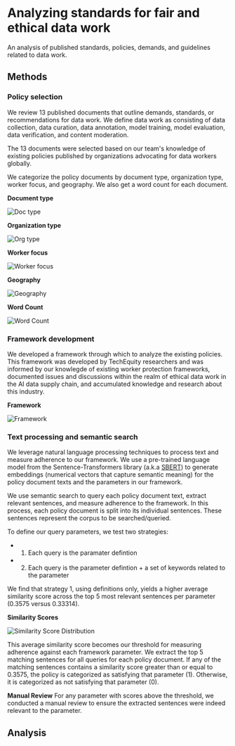 # Analyzing standards for fair and ethical data work
An analysis of published standards, policies, demands, and guidelines related to data work.

## Methods

### Policy selection
We review 13 published documents that outline demands, standards, or recommendations for data work. We define data work as consisting of data collection, data curation, data annotation, model training, model evaluation, data verification, and content moderation.

The 13 documents were selected based on our team's knowledge of existing policies published by organizations advocating for data workers globally.

We categorize the policy documents by document type, organization type, worker focus, and geography. We also get a word count for each document.

**Document type**

![Doc type](./plots/policies_by_doc_type.png)

**Organization type**

![Org type](./plots/policies_by_org_type.png)

**Worker focus**

![Worker focus](./plots/policies_by_worker_focus.png)

**Geography**

![Geography](./plots/policies_by_geography.png)

**Word Count**

![Word Count](./plots/word_count_by_policy.png)

### Framework development
We developed a framework through which to analyze the existing policies. This framework was developed by TechEquity researchers and was informed by our knowlegde of existing worker protection frameworks, documented issues and discussions within the realm of ethical data work in the AI data supply chain, and accumulated knowledge and research about this industry.

**Framework**

![Framework](./plots/framework.png)

### Text processing and semantic search
We leverage natural language processing techniques to process text and measure adherence to our framework. We use a pre-trained language model from the Sentence-Transformers library (a.k.a [SBERT](https://sbert.net)) to generate embeddings (numerical vectors that capture semantic meaning) for the policy document texts and the parameters in our framework. 

We use semantic search to query each policy document text, extract relevant sentences, and measure adherence to the framework. In this process, each policy document is split into its individual sentences. These sentences represent the corpus to be searched/queried.

To define our query parameters, we test two strategies: 
- 1. Each query is the paramater defintion
- 2. Each query is the parameter defintion + a set of keywords related to the parameter

We find that strategy 1, using definitions only, yields a higher average similarity score across the top 5 most relevant sentences per parameter (0.3575 versus 0.33314). 

**Similarity Scores**

![Similarity Score Distribution](./plots/similarity_scores_distribution.png)

This average similarity score becomes our threshold for measuring adherence against each framework parameter. We extract the top 5 matching sentences for all queries for each policy document. If any of the matching sentences contains a similarity score greater than or equal to 0.3575, the policy is categorized as satisfying that parameter (1). Otherwise, it is categorized as not satisfying that parameter (0).

**Manual Review**
For any parameter with scores above the threshold, we conducted a manual review to ensure the extracted sentences were indeed relevant to the parameter. 

## Analysis



